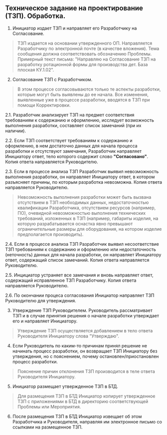 ## Техническое задание на проектирование (ТЗП). Обработка.

1.    Инициатор издает ТЗП и направляет его Разработчику на Согласование.
>ТЗП издается на основании утвержденного ОП. Направляется Разработчику по электронной почте (в качестве вложения). Тема сообщения должна соответствовать обозначению Проблемы.
>Примерный текст письма: "Направляю на Согласование ТЗП на разработку ротационной формы для производства дет. База плоская КУ.1.02".

2.    Согласование ТЗП с Разработчиком.
>В этом процессе согласовываются только те аспекты разработки, которые могут быть выявлены до ее начала. Все изменения, выявленные уже в процессе разработки, вводятся в ТЗП при помощи Корректировки.

2.1.    Разработчик анализирует ТЗП на предмет соответствия требованиям к содержанию и оформлению, исследует возможность выполнения разработки, составляет список замечаний (при их наличии). 

2.2.    Если ТЗП соответствует требованиям к содержанию и оформлению, в нем достаточно данных для начала процесса разработки и отсутствуют замечания, Разработчик направляет Инициатору ответ, тело которого содержит слово **"Согласовано"**. Копия ответа направляется Руководителю.

2.3.    Если в процессе анализа ТЗП Разработчик выявил невозможность выполнения разработки, он направляет Инициатору ответ, в котором разъясняет причины, по которым разработка невозможна. Копия ответа направляется Руководителю.
>Невозможность выполнения разработки может быть вызвана отсутствием в ТЗП необходимых данных, недостаточностью квалификации Разработчика, отсутствием ресурсов (например, ПО), очевидной невозможностью выполнения технических требований, изложенных в ТЗП (например, габариты изделия, на которую разрабатывается оснастка явно превышают ограничительные размеры для оборудования, на котором изделие предполагается производить).

2.4.    Если в процессе анализа ТЗП Разработчик выявил несоответствие ТЗП требованиям к содержанию и оформлению или недостаточность (неточность) данных для начала разработки, он направляет Инициатору ответ, содержащий список замечаний. Копия ответа направляется Руководителю.

2.5.    Инцициатор устраняет все замечания и вновь направляет ответ, содержащий исправленное ТЗП Разработчику. Копия ответа направляется Руководителю.

2.6.    По окончании процеса согласования Инициатор направляет ТЗП Руководителю для утверждения.

3.    Утверждение ТЗП Руководителем.  Руководитель рассматривает ТЗП и в случае принятия решения о начале разработки утверждает его и направляет Инициатору.
>Утверждение ТЗП осуществляется добавлением в тело ответа Руководителя Инициатору слова "Утверждаю".

4.    Если Руководитель по каким-то причинам принял решение не начинать процесс разработки, он возвращает ТЗП Инициатору без утверждения, но с пояснением, почему остановлен/приостановлен процесс разработки. 
>Пояснение причин отклонения ТЗП производится в теле ответа Руководителя Инициатору.

5.    Инициатор размещает утвержденное ТЗП в БТД.
>Для размещения ТЗП в БТД Инициатор копирует утвержденное ТЗП с приложениями в БТД в директорию соответствующей Проблемы или Мероприятия. 

6.    После размещения ТЗП в БТД Инициатор извещает об этом Разработчика и Руководителя, направляя им электронное письмо со ссылками на размещенное ТЗП.
